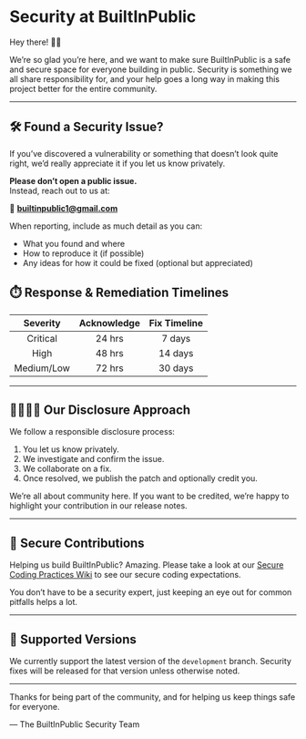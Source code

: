 # Security at BuiltInPublic

Hey there! 👋🏻

We’re so glad you’re here, and we want to make sure BuiltInPublic is a safe and secure space for everyone building in public. Security is something we all share responsibility for, and your help goes a long way in making this project better for the entire community.

---

## 🛠 Found a Security Issue?

If you’ve discovered a vulnerability or something that doesn’t look quite right, we’d really appreciate it if you let us know privately.

**Please don’t open a public issue.**  
Instead, reach out to us at:

📧 **builtinpublic1@gmail.com**

When reporting, include as much detail as you can:

- What you found and where
- How to reproduce it (if possible)
- Any ideas for how it could be fixed (optional but appreciated)

## ⏱️ Response & Remediation Timelines

|  Severity  | Acknowledge | Fix Timeline |
| :--------: | :---------: | :----------: |
|  Critical  |   24 hrs    |    7 days    |
|    High    |   48 hrs    |   14 days    |
| Medium/Low |   72 hrs    |   30 days    |

---

## 🫱🏼‍🫲🏽 Our Disclosure Approach

We follow a responsible disclosure process:

1. You let us know privately.
2. We investigate and confirm the issue.
3. We collaborate on a fix.
4. Once resolved, we publish the patch and optionally credit you.

We’re all about community here. If you want to be credited, we’re happy to highlight your contribution in our release notes.

---

## 🔐 Secure Contributions

Helping us build BuiltInPublic? Amazing. Please take a look at our [Secure Coding Practices Wiki](https://github.com/Christin-paige/BuiltInPublic/wiki/Secure-Coding-Practices) to see our secure coding expectations.

You don’t have to be a security expert, just keeping an eye out for common pitfalls helps a lot.

---

## 🧭 Supported Versions

We currently support the latest version of the `development` branch. Security fixes will be released for that version unless otherwise noted.

---

Thanks for being part of the community, and for helping us keep things safe for everyone.

— The BuiltInPublic Security Team
